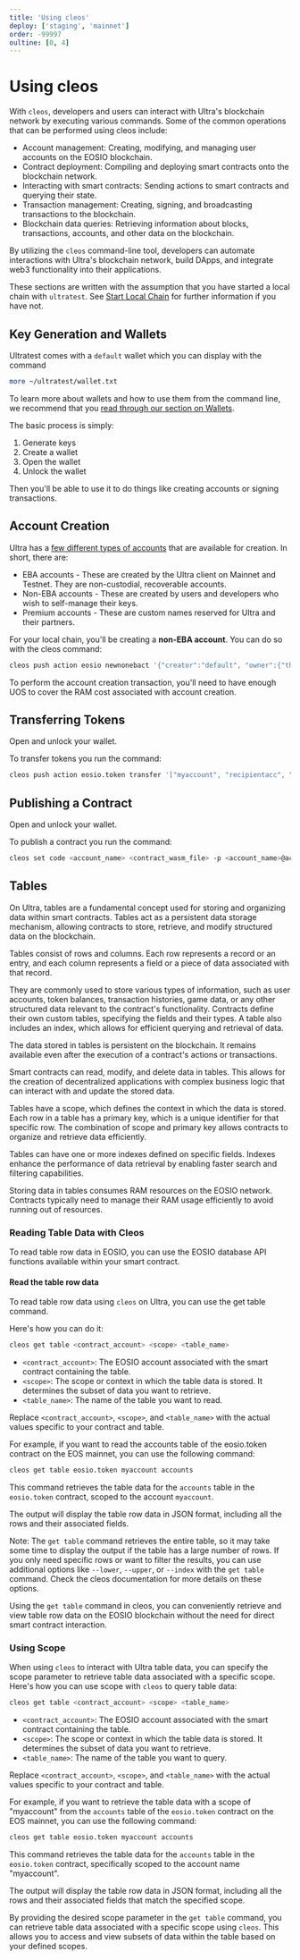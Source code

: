 ```yaml
---
title: 'Using cleos'
deploy: ['staging', 'mainnet']
order: -99997
oultine: [0, 4]
---
```


# Using cleos

With `cleos`, developers and users can interact with Ultra's blockchain network by executing various commands. Some of the common operations that can be performed using cleos include:

-   Account management: Creating, modifying, and managing user accounts on the EOSIO blockchain.
-   Contract deployment: Compiling and deploying smart contracts onto the blockchain network.
-   Interacting with smart contracts: Sending actions to smart contracts and querying their state.
-   Transaction management: Creating, signing, and broadcasting transactions to the blockchain.
-   Blockchain data queries: Retrieving information about blocks, transactions, accounts, and other data on the blockchain.

By utilizing the `cleos` command-line tool, developers can automate interactions with Ultra's blockchain network, build DApps, and integrate web3 functionality into their applications.

These sections are written with the assumption that you have started a local chain with `ultratest`. See [Start Local Chain](./start-local-chain.md) for further information if you have not.

## Key Generation and Wallets

Ultratest comes with a `default` wallet which you can display with the command

```sh
more ~/ultratest/wallet.txt
```

To learn more about wallets and how to use them from the command line, we recommend that you [read through our section on Wallets](../../learn/Blockchains/wallets.md).

The basic process is simply:

1. Generate keys
2. Create a wallet
3. Open the wallet
4. Unlock the wallet

Then you'll be able to use it to do things like creating accounts or signing transactions.

## Account Creation

Ultra has a [few different types of accounts](../../learn/Blockchains/accounts-and-permissions.md) that are available for creation. In short, there are:

-   EBA accounts - These are created by the Ultra client on Mainnet and Testnet. They are non-custodial, recoverable accounts.
-   Non-EBA accounts - These are created by users and developers who wish to self-manage their keys.
-   Premium accounts - These are custom names reserved for Ultra and their partners.

For your local chain, you'll be creating a **non-EBA account**. You can do so with the cleos command:

```sh
cleos push action eosio newnonebact '{"creator":"default", "owner":{"threshold":1,"keys":[{"key":"YOURPRIVATEKEY","weight":1}],"accounts":[],"waits":[]}, "active":{"threshold":1,"keys":[{"key":"PUBLICKEY","weight":1}],"accounts":[],"waits":[]}, "max_payment":"1.00000000 UOS"}' -p default
```

To perform the account creation transaction, you'll need to have enough UOS to cover the RAM cost associated with account creation.

## Transferring Tokens

Open and unlock your wallet.

To transfer tokens you run the command:

```sh
cleos push action eosio.token transfer '["myaccount", "recipientacc", "10.00000000 UOS", "Memo message"]' -p myaccount@active
```

## Publishing a Contract

Open and unlock your wallet.

To publish a contract you run the command:

```sh
cleos set code <account_name> <contract_wasm_file> -p <account_name>@active
```

## Tables

On Ultra, tables are a fundamental concept used for storing and organizing data within smart contracts. Tables act as a persistent data storage mechanism, allowing contracts to store, retrieve, and modify structured data on the blockchain.

Tables consist of rows and columns. Each row represents a record or an entry, and each column represents a field or a piece of data associated with that record.

They are commonly used to store various types of information, such as user accounts, token balances, transaction histories, game data, or any other structured data relevant to the contract's functionality. Contracts define their own custom tables, specifying the fields and their types. A table also includes an index, which allows for efficient querying and retrieval of data.

The data stored in tables is persistent on the blockchain. It remains available even after the execution of a contract's actions or transactions.

Smart contracts can read, modify, and delete data in tables. This allows for the creation of decentralized applications with complex business logic that can interact with and update the stored data.

Tables have a scope, which defines the context in which the data is stored. Each row in a table has a primary key, which is a unique identifier for that specific row. The combination of scope and primary key allows contracts to organize and retrieve data efficiently.

Tables can have one or more indexes defined on specific fields. Indexes enhance the performance of data retrieval by enabling faster search and filtering capabilities.

Storing data in tables consumes RAM resources on the EOSIO network. Contracts typically need to manage their RAM usage efficiently to avoid running out of resources.

### Reading Table Data with Cleos

To read table row data in EOSIO, you can use the EOSIO database API functions available within your smart contract.

#### Read the table row data

To read table row data using `cleos` on Ultra, you can use the get table command.

Here's how you can do it:

```sh
cleos get table <contract_account> <scope> <table_name>
```

-   `<contract_account>`: The EOSIO account associated with the smart contract containing the table.
-   `<scope>`: The scope or context in which the table data is stored. It determines the subset of data you want to retrieve.
-   `<table_name>`: The name of the table you want to read.

Replace `<contract_account>`, `<scope>`, and `<table_name>` with the actual values specific to your contract and table.

For example, if you want to read the accounts table of the eosio.token contract on the EOS mainnet, you can use the following command:

```sh
cleos get table eosio.token myaccount accounts
```

This command retrieves the table data for the `accounts` table in the `eosio.token` contract, scoped to the account `myaccount`.

The output will display the table row data in JSON format, including all the rows and their associated fields.

Note: The `get table` command retrieves the entire table, so it may take some time to display the output if the table has a large number of rows. If you only need specific rows or want to filter the results, you can use additional options like `--lower`, `--upper`, or `--index` with the `get table` command. Check the cleos documentation for more details on these options.

Using the `get table` command in cleos, you can conveniently retrieve and view table row data on the EOSIO blockchain without the need for direct smart contract interaction.

### Using Scope

When using `cleos` to interact with Ultra table data, you can specify the scope parameter to retrieve table data associated with a specific scope. Here's how you can use scope with `cleos` to query table data:

```sh
cleos get table <contract_account> <scope> <table_name>
```

-   `<contract_account>`: The EOSIO account associated with the smart contract containing the table.
-   `<scope>`: The scope or context in which the table data is stored. It determines the subset of data you want to retrieve.
-   `<table_name>`: The name of the table you want to query.

Replace `<contract_account>`, `<scope>`, and `<table_name>` with the actual values specific to your contract and table.

For example, if you want to retrieve the table data with a scope of "myaccount" from the `accounts` table of the `eosio.token` contract on the EOS mainnet, you can use the following command:

```sh
cleos get table eosio.token myaccount accounts
```

This command retrieves the table data for the `accounts` table in the `eosio.token` contract, specifically scoped to the account name "myaccount".

The output will display the table row data in JSON format, including all the rows and their associated fields that match the specified scope.

By providing the desired scope parameter in the `get table` command, you can retrieve table data associated with a specific scope using `cleos`. This allows you to access and view subsets of data within the table based on your defined scopes.
